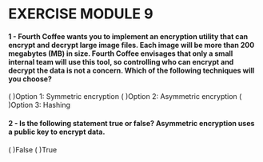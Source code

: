 # EXERCISE MODULE 9 

#### 1 - Fourth Coffee wants you to implement an encryption utility that can encrypt and decrypt large image files. Each image will be more than 200 megabytes (MB) in size. Fourth Coffee envisages that only a small internal team will use this tool, so controlling who can encrypt and decrypt the data is not a concern. Which of the following techniques will you choose?
(   )Option 1: Symmetric encryption
(   )Option 2: Asymmetric encryption
(   )Option 3: Hashing


#### 2 - Is the following statement true or false? Asymmetric encryption uses a public key to encrypt data.
(   )False
(   )True